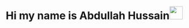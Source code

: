 <h1 align="center">Hi my name is Abdullah Hussain<img src="https://media.giphy.com/media/hvRJCLFzcasrR4ia7z/giphy.gif" width="35"></h1>
